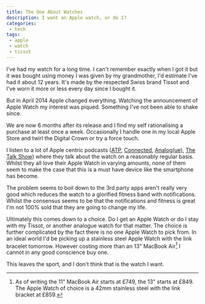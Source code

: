 ```yaml
---
title: The One About Watches
description: I want an Apple watch, or do I?
categories:
 - tech
tags:
 - apple
 - watch
 - tissot
---
```

I've had my watch for a long time.  I can't remember exactly when I got it but it was bought using money I was given by my grandmother,  I'd estimate I've had it about 12 years. It's made by the respected Swiss brand Tissot and I've worn it more or less every day since I bought it.

But in April 2014 Apple changed everything. Watching the announcement of Apple Watch my interest was piqued. Something I've not been able to shake since.

We are now 6 months after its release and I find my self rationalising a purchase at least once a week.  Occasionally I handle one in my local Apple Store and twirl the Digital Crown or try a force touch.

<!-- more -->

I listen to a lot of Apple centric podcasts ([ATP](http://atp.fm), [Connected](http://www.relay.fm/connected), [Analog(ue)](http://www.relay.fm/analogue), [The Talk Show](http://daringfireball.net/thetalkshow/)) where they talk about the watch on a reasonably regular basis. Whilst they all love their Apple Watch in varying amounts, none of them seem to make the case that this is a must have device like the smartphone has become.

The problem seems to boil down to the 3rd party apps aren't really very good which reduces the watch to a glorified fitness band with notifications. Whilst the consensus seems to be that the notifications and fitness is great I'm not 100% sold that they are going to change my life.

Ultimately this comes down to a choice. Do I get an Apple Watch or do I stay with my Tissot, or another analogue watch for that matter. The choice is further complicated by the fact there is no one Apple Watch to pick from.  In an ideal world I'd be picking up a stainless steel Apple Watch with the link bracelet tomorrow. However costing more than an 13" MacBook Air[^watch1] I cannot in any good conscience buy one.

This leaves the sport, and I don't think that is the watch I want.

[^watch1]: As of writing the 11" MacBook Air starts at £749, the 13" starts at £849. The Apple Watch of choice is a 42mm stainless steel with the link bracket at £859.
